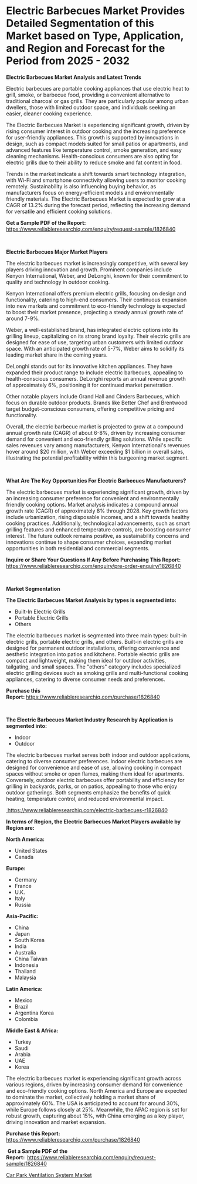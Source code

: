 <p><h1>Electric Barbecues Market Provides Detailed Segmentation of this Market based on Type, Application, and Region and Forecast for the Period from 2025 - 2032</h1></p><p><strong>Electric Barbecues Market Analysis and Latest Trends</strong></p>
<p><p>Electric barbecues are portable cooking appliances that use electric heat to grill, smoke, or barbecue food, providing a convenient alternative to traditional charcoal or gas grills. They are particularly popular among urban dwellers, those with limited outdoor space, and individuals seeking an easier, cleaner cooking experience.</p><p>The Electric Barbecues Market is experiencing significant growth, driven by rising consumer interest in outdoor cooking and the increasing preference for user-friendly appliances. This growth is supported by innovations in design, such as compact models suited for small patios or apartments, and advanced features like temperature control, smoke generation, and easy cleaning mechanisms. Health-conscious consumers are also opting for electric grills due to their ability to reduce smoke and fat content in food.</p><p>Trends in the market indicate a shift towards smart technology integration, with Wi-Fi and smartphone connectivity allowing users to monitor cooking remotely. Sustainability is also influencing buying behavior, as manufacturers focus on energy-efficient models and environmentally friendly materials. The Electric Barbecues Market is expected to grow at a CAGR of 13.2% during the forecast period, reflecting the increasing demand for versatile and efficient cooking solutions.</p></p>
<p><strong>Get a Sample PDF of the Report:&nbsp;</strong> <a href="https://www.reliableresearchiq.com/enquiry/request-sample/1826840?utm_campaign=2853&utm_medium=2&utm_source=Github&utm_content=ia&utm_term=11042025&utm_id=electric-barbecues">https://www.reliableresearchiq.com/enquiry/request-sample/1826840</a></p>
<p>&nbsp;</p>
<p><strong>Electric Barbecues Major Market Players</strong></p>
<p><p>The electric barbecues market is increasingly competitive, with several key players driving innovation and growth. Prominent companies include Kenyon International, Weber, and DeLonghi, known for their commitment to quality and technology in outdoor cooking.</p><p>Kenyon International offers premium electric grills, focusing on design and functionality, catering to high-end consumers. Their continuous expansion into new markets and commitment to eco-friendly technology is expected to boost their market presence, projecting a steady annual growth rate of around 7-9%.</p><p>Weber, a well-established brand, has integrated electric options into its grilling lineup, capitalizing on its strong brand loyalty. Their electric grills are designed for ease of use, targeting urban customers with limited outdoor space. With an anticipated growth rate of 5-7%, Weber aims to solidify its leading market share in the coming years.</p><p>DeLonghi stands out for its innovative kitchen appliances. They have expanded their product range to include electric barbecues, appealing to health-conscious consumers. DeLonghi reports an annual revenue growth of approximately 6%, positioning it for continued market penetration.</p><p>Other notable players include Grand Hall and Cinders Barbecues, which focus on durable outdoor products. Brands like Better Chef and Brentwood target budget-conscious consumers, offering competitive pricing and functionality.</p><p>Overall, the electric barbecue market is projected to grow at a compound annual growth rate (CAGR) of about 6-8%, driven by increasing consumer demand for convenient and eco-friendly grilling solutions. While specific sales revenues vary among manufacturers, Kenyon International's revenues hover around $20 million, with Weber exceeding $1 billion in overall sales, illustrating the potential profitability within this burgeoning market segment.</p></p>
<p>&nbsp;</p>
<p><strong>What Are The Key Opportunities For Electric Barbecues Manufacturers?</strong></p>
<p><p>The electric barbecues market is experiencing significant growth, driven by an increasing consumer preference for convenient and environmentally friendly cooking options. Market analysis indicates a compound annual growth rate (CAGR) of approximately 8% through 2028. Key growth factors include urbanization, rising disposable incomes, and a shift towards healthy cooking practices. Additionally, technological advancements, such as smart grilling features and enhanced temperature controls, are boosting consumer interest. The future outlook remains positive, as sustainability concerns and innovations continue to shape consumer choices, expanding market opportunities in both residential and commercial segments.</p></p>
<p><strong>Inquire or Share Your Questions If Any Before Purchasing This Report:</strong> <a href="https://www.reliableresearchiq.com/enquiry/pre-order-enquiry/1826840?utm_campaign=2853&utm_medium=2&utm_source=Github&utm_content=ia&utm_term=11042025&utm_id=electric-barbecues">https://www.reliableresearchiq.com/enquiry/pre-order-enquiry/1826840</a></p>
<p>&nbsp;</p>
<p><strong>Market Segmentation</strong></p>
<p><strong>The Electric Barbecues Market Analysis by types is segmented into:</strong></p>
<p><ul><li>Built-In Electric Grills</li><li>Portable Electric Grills</li><li>Others</li></ul></p>
<p><p>The electric barbecues market is segmented into three main types: built-in electric grills, portable electric grills, and others. Built-in electric grills are designed for permanent outdoor installations, offering convenience and aesthetic integration into patios and kitchens. Portable electric grills are compact and lightweight, making them ideal for outdoor activities, tailgating, and small spaces. The "others" category includes specialized electric grilling devices such as smoking grills and multi-functional cooking appliances, catering to diverse consumer needs and preferences.</p></p>
<p><strong>Purchase this Report:&nbsp;</strong><a href="https://www.reliableresearchiq.com/purchase/1826840?utm_campaign=2853&utm_medium=2&utm_source=Github&utm_content=ia&utm_term=11042025&utm_id=electric-barbecues">https://www.reliableresearchiq.com/purchase/1826840</a></p>
<p>&nbsp;</p>
<p><strong>The Electric Barbecues Market Industry Research by Application is segmented into:</strong></p>
<p><ul><li>Indoor</li><li>Outdoor</li></ul></p>
<p><p>The electric barbecues market serves both indoor and outdoor applications, catering to diverse consumer preferences. Indoor electric barbecues are designed for convenience and ease of use, allowing cooking in compact spaces without smoke or open flames, making them ideal for apartments. Conversely, outdoor electric barbecues offer portability and efficiency for grilling in backyards, parks, or on patios, appealing to those who enjoy outdoor gatherings. Both segments emphasize the benefits of quick heating, temperature control, and reduced environmental impact.</p></p>
<p><a href="https://www.reliableresearchiq.com/electric-barbecues-r1826840?utm_campaign=2853&utm_medium=2&utm_source=Github&utm_content=ia&utm_term=11042025&utm_id=electric-barbecues">&nbsp;https://www.reliableresearchiq.com/electric-barbecues-r1826840</a></p>
<p><strong>In terms of Region, the Electric Barbecues Market Players available by Region are:</strong></p>
<p>
    <p> <strong> North America: </strong>
        <ul>
            <li>United States</li>
            <li>Canada</li>
        </ul>
        </p> 
    <p> <strong> Europe: </strong>
        <ul>
            <li>Germany</li>
            <li>France</li>
            <li>U.K.</li>
            <li>Italy</li>
            <li>Russia</li>
        </ul>
        </p> 
    <p> <strong> Asia-Pacific: </strong>
        <ul>
            <li>China</li>
            <li>Japan</li>
            <li>South Korea</li>
            <li>India</li>
            <li>Australia</li>
            <li>China Taiwan</li>
            <li>Indonesia</li>
            <li>Thailand</li>
            <li>Malaysia</li>
        </ul>
        </p> 
    <p> <strong> Latin America: </strong>
        <ul>
            <li>Mexico</li>
            <li>Brazil</li>
            <li>Argentina Korea</li>
            <li>Colombia</li>
        </ul>
        </p> 
    <p> <strong> Middle East & Africa: </strong>
        <ul>
            <li>Turkey</li>
            <li>Saudi</li>
            <li>Arabia</li>
            <li>UAE</li>
            <li>Korea</li>
        </ul>
    </p>
    </p>
<p><p>The electric barbecues market is experiencing significant growth across various regions, driven by increasing consumer demand for convenience and eco-friendly cooking options. North America and Europe are expected to dominate the market, collectively holding a market share of approximately 60%. The USA is anticipated to account for around 30%, while Europe follows closely at 25%. Meanwhile, the APAC region is set for robust growth, capturing about 15%, with China emerging as a key player, driving innovation and market expansion.</p></p>
<p><strong>Purchase this Report: </strong><a href="https://www.reliableresearchiq.com/purchase/1826840?utm_campaign=2853&utm_medium=2&utm_source=Github&utm_content=ia&utm_term=11042025&utm_id=electric-barbecues">https://www.reliableresearchiq.com/purchase/1826840</a></p>
<p>&nbsp;<strong>Get a Sample PDF of the Report:&nbsp;&nbsp;</strong><a href="https://www.reliableresearchiq.com/enquiry/request-sample/1826840?utm_campaign=2853&utm_medium=2&utm_source=Github&utm_content=ia&utm_term=11042025&utm_id=electric-barbecues">https://www.reliableresearchiq.com/enquiry/request-sample/1826840</a></p>
<p><strong></strong></p>
<p><p><a href="https://github.com/myongfranzcs/Market-Research-Report-List-1/blob/main/car-park-ventilation-system-market.md?utm_campaign=2853&utm_medium=2&utm_source=Github&utm_content=ia&utm_term=11042025&utm_id=electric-barbecues">Car Park Ventilation System Market</a></p></p>